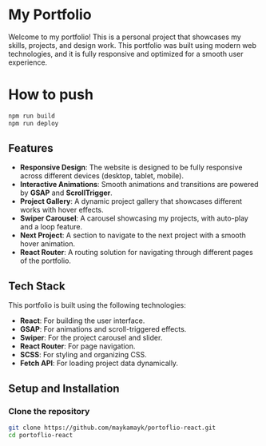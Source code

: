 # My Portfolio

Welcome to my portfolio! This is a personal project that showcases my skills, projects, and design work. This portfolio was built using modern web technologies, and it is fully responsive and optimized for a smooth user experience.

# How to push
```bash
npm run build
npm run deploy
```

## Features

- **Responsive Design**: The website is designed to be fully responsive across different devices (desktop, tablet, mobile).
- **Interactive Animations**: Smooth animations and transitions are powered by **GSAP** and **ScrollTrigger**.
- **Project Gallery**: A dynamic project gallery that showcases different works with hover effects.
- **Swiper Carousel**: A carousel showcasing my projects, with auto-play and a loop feature.
- **Next Project**: A section to navigate to the next project with a smooth hover animation.
- **React Router**: A routing solution for navigating through different pages of the portfolio.
  
## Tech Stack

This portfolio is built using the following technologies:

- **React**: For building the user interface.
- **GSAP**: For animations and scroll-triggered effects.
- **Swiper**: For the project carousel and slider.
- **React Router**: For page navigation.
- **SCSS**: For styling and organizing CSS.
- **Fetch API**: For loading project data dynamically.
  
## Setup and Installation

### Clone the repository

```bash
git clone https://github.com/maykamayk/portoflio-react.git
cd portoflio-react
